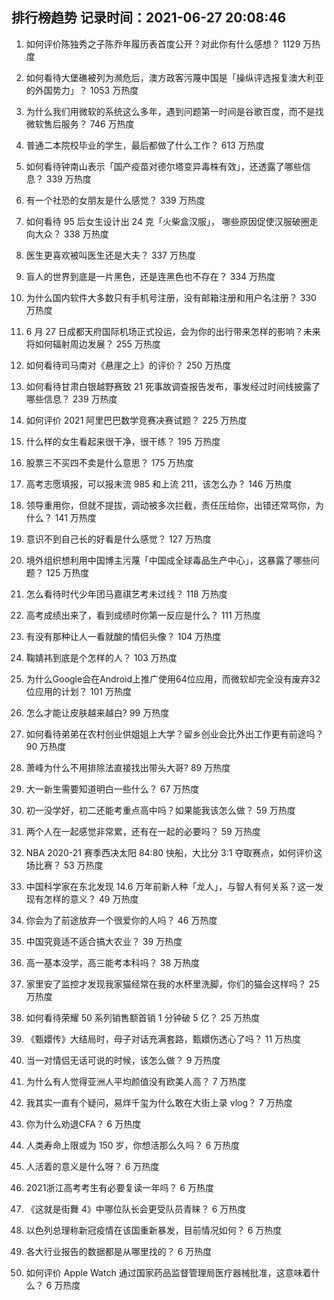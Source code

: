 
## 排行榜趋势 记录时间：2021-06-27 20:08:46
  
  1. 如何评价陈独秀之子陈乔年履历表首度公开？对此你有什么感想？ 1129 万热度
    
  2. 如何看待大堡礁被列为濒危后，澳方政客污蔑中国是「操纵评选报复澳大利亚的外国势力」？ 1053 万热度
    
  3. 为什么我们用微软的系统这么多年，遇到问题第一时间是谷歌百度，而不是找微软售后服务？ 746 万热度
    
  4. 普通二本院校毕业的学生，最后都做了什么工作？ 613 万热度
    
  5. 如何看待钟南山表示「国产疫苗对德尔塔变异毒株有效」，还透露了哪些信息？ 339 万热度
    
  6. 有一个社恐的女朋友是什么感觉？ 339 万热度
    
  7. 如何看待 95 后女生设计出 24 克「火柴盒汉服」， 哪些原因促使汉服破圈走向大众？ 338 万热度
    
  8. 医生更喜欢被叫医生还是大夫？ 337 万热度
    
  9. 盲人的世界到底是一片黑色，还是连黑色也不存在？ 334 万热度
    
  10. 为什么国内软件大多数只有手机号注册，没有邮箱注册和用户名注册？ 330 万热度
    
  11. 6 月 27 日成都天府国际机场正式投运，会为你的出行带来怎样的影响？未来将如何辐射周边发展？ 255 万热度
    
  12. 如何看待司马南对《悬崖之上》的评价？ 250 万热度
    
  13. 如何看待甘肃白银越野赛致 21 死事故调查报告发布，事发经过时间线披露了哪些信息？ 239 万热度
    
  14. 如何评价 2021 阿里巴巴数学竞赛决赛试题？ 225 万热度
    
  15. 什么样的女生看起来很干净，很干练？ 195 万热度
    
  16. 股票三不买四不卖是什么意思？ 175 万热度
    
  17. 高考志愿填报，可以报末流 985 和上流 211，该怎么办？ 146 万热度
    
  18. 领导重用你，但就不提拔，调动被多次拦截，责任压给你，出错还常骂你，为什么？ 141 万热度
    
  19. 意识不到自己长的好看是什么感觉？ 127 万热度
    
  20. 境外组织想利用中国博主污蔑「中国成全球毒品生产中心」，这暴露了哪些问题？ 125 万热度
    
  21. 怎么看待时代少年团马嘉祺艺考未过线？ 118 万热度
    
  22. 高考成绩出来了，看到成绩时你第一反应是什么？ 111 万热度
    
  23. 有没有那种让人一看就酸的情侣头像？ 104 万热度
    
  24. 鞠婧祎到底是个怎样的人？ 103 万热度
    
  25. 为什么Google会在Android上推广使用64位应用，而微软却完全没有废弃32位应用的计划？ 101 万热度
    
  26. 怎么才能让皮肤越来越白? 99 万热度
    
  27. 如何看待弟弟在农村创业供姐姐上大学？留乡创业会比外出工作更有前途吗？ 90 万热度
    
  28. 萧峰为什么不用排除法直接找出带头大哥? 89 万热度
    
  29. 大一新生需要知道明白一些什么？ 67 万热度
    
  30. 初一没学好，初二还能考重点高中吗？如果能我该怎么做？ 59 万热度
    
  31. 两个人在一起感觉非常累，还有在一起的必要吗？ 59 万热度
    
  32. NBA 2020-21 赛季西决太阳 84:80 快船，大比分 3:1 夺取赛点，如何评价这场比赛？ 53 万热度
    
  33. 中国科学家在东北发现 14.6 万年前新人种「龙人」，与智人有何关系？这一发现有怎样的意义？ 49 万热度
    
  34. 你会为了前途放弃一个很爱你的人吗？ 46 万热度
    
  35. 中国究竟适不适合搞大农业？ 39 万热度
    
  36. 高一基本没学，高三能考本科吗？ 38 万热度
    
  37. 家里安了监控才发现我家猫经常在我的水杯里洗脚，你们的猫会这样吗？ 25 万热度
    
  38. 如何看待荣耀 50 系列销售额首销 1 分钟破 5 亿？ 25 万热度
    
  39. 《甄嬛传》大结局时，母子对话充满套路，甄嬛伤透心了吗？ 11 万热度
    
  40. 当一对情侣无话可说的时候，该怎么做？ 9 万热度
    
  41. 为什么有人觉得亚洲人平均颜值没有欧美人高？ 7 万热度
    
  42. 我其实一直有个疑问，易烊千玺为什么敢在大街上录 vlog？ 7 万热度
    
  43. 你为什么劝退CFA？ 6 万热度
    
  44. 人类寿命上限或为 150 岁，你想活那么久吗？ 6 万热度
    
  45. 人活着的意义是什么呀？ 6 万热度
    
  46. 2021浙江高考考生有必要复读一年吗？ 6 万热度
    
  47. 《这就是街舞 4》中哪位队长会更受队员青睐？ 6 万热度
    
  48. 以色列总理称新冠疫情在该国重新暴发，目前情况如何？ 6 万热度
    
  49. 各大行业报告的数据都是从哪里找的？ 6 万热度
    
  50. 如何评价 Apple Watch 通过国家药品监督管理局医疗器械批准，这意味着什么？ 6 万热度
    